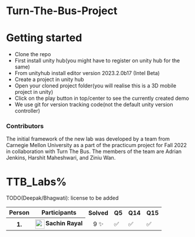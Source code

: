 # Turn-The-Bus-Project


# Getting started
- Clone the repo 
- First install unity hub(you might have to register on unity hub for the same)
- From unityhub install editor version 2023.2.0b17 (Intel Beta)
- Create a project in unity hub
- Open your cloned project folder(you will realise this is a 3D mobile project in unity)
- Click on the play button in top/center to see the currently created demo
- We use git for version tracking code(not the default unity version controller)

### Contributors
The initial framework of the new lab was developed by a team from Carnegie Mellon University as a part of the practicum project for Fall 2022 in collaboration with Turn The Bus. The members of the team are Adrian Jenkins, Harshit Maheshwari, and Ziniu Wan.
# TTB_Labs%    

TODO(Deepak/Bhagwati): license to be added

<table>
  <tr>
    <th>Person</th>
    <th>Participants</th>
    <th>Solved</th>
    <th>Q5</th>
    <th>Q14</th>
    <th>Q15</th>
  </tr>
  <tr>
    <th>1.</th>
    <th><center><img src="https://avatars.githubusercontent.com/u/66353809?s=64&v=4" width="25" height="25" align="left"> Sachin Rayal</center></th>
    <td><center>9 &#10024;</center></td>
    <td>&#9989;</td>
    <td>&#9989;</td>
    <td>&#9989;</td>
  </tr>
</table>